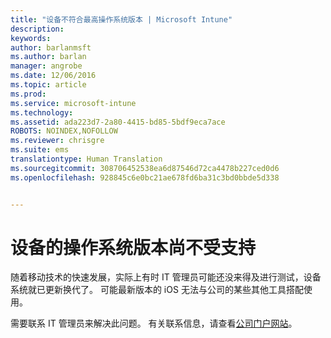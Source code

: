 ```yaml
---
title: "设备不符合最高操作系统版本 | Microsoft Intune"
description: 
keywords: 
author: barlanmsft
ms.author: barlan
manager: angrobe
ms.date: 12/06/2016
ms.topic: article
ms.prod: 
ms.service: microsoft-intune
ms.technology: 
ms.assetid: ada223d7-2a80-4415-bd85-5bdf9eca7ace
ROBOTS: NOINDEX,NOFOLLOW
ms.reviewer: chrisgre
ms.suite: ems
translationtype: Human Translation
ms.sourcegitcommit: 308706452538ea6d87546d72ca4478b227ced0d6
ms.openlocfilehash: 928845c6e0bc21ae678fd6ba31c3bd0bbde5d338


---
```



# <a name="your-devices-operating-system-version-isnt-yet-supported"></a>设备的操作系统版本尚不受支持

随着移动技术的快速发展，实际上有时 IT 管理员可能还没来得及进行测试，设备系统就已更新换代了。 可能最新版本的 iOS 无法与公司的某些其他工具搭配使用。

需要联系 IT 管理员来解决此问题。 有关联系信息，请查看[公司门户网站](http://portal.manage.microsoft.com)。



<!--HONumber=Dec16_HO2-->


